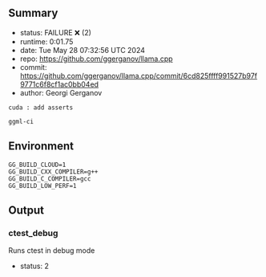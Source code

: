 ## Summary

- status:  FAILURE ❌ (2)
- runtime: 0:01.75
- date:    Tue May 28 07:32:56 UTC 2024
- repo:    https://github.com/ggerganov/llama.cpp
- commit:  https://github.com/ggerganov/llama.cpp/commit/6cd825ffff991527b97f9771c6f8cf1ac0bb04ed
- author:  Georgi Gerganov
```
cuda : add asserts

ggml-ci
```

## Environment

```
GG_BUILD_CLOUD=1
GG_BUILD_CXX_COMPILER=g++
GG_BUILD_C_COMPILER=gcc
GG_BUILD_LOW_PERF=1
```

## Output

### ctest_debug

Runs ctest in debug mode
- status: 2
```

```

